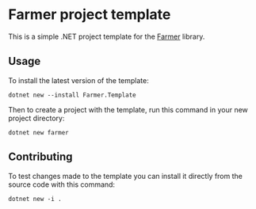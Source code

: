 # Farmer project template

This is a simple .NET project template for the [Farmer](https://github.com/CompositionalIT/farmer) library.

## Usage

To install the latest version of the template:

```
dotnet new --install Farmer.Template
```

Then to create a project with the template, run this command in your new project directory:

```
dotnet new farmer
```

## Contributing

To test changes made to the template you can install it directly from the source code with this command:

```
dotnet new -i .
```